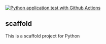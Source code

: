 [![Python application test with Github Actions](https://github.com/vivamoto/scaffold/actions/workflows/main.yml/badge.svg)](https://github.com/vivamoto/scaffold/actions/workflows/main.yml)

## scaffold

This is a scaffold project for Python
